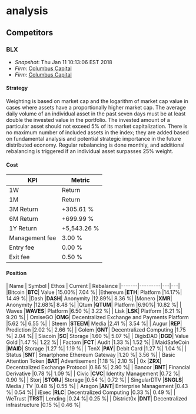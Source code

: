 # analysis

## Competitors

### BLX
* *Snapshot*: Thu Jan 11 10:13:06 EST 2018
* *Firm*: [Columbus Capital](https://www.columbuscapital.com/)
* *Firm*: [Columbus Capital](https://www.columbuscapital.com/)

#### Strategy

Weighting is based on market cap and the logarithm of market cap value in cases where assets have a proportionally higher market cap. The average daily volume of an individual asset in the past seven days must be at least double the invested value in the portfolio. The invested amount of a particular asset should not exceed 5% of its market capitalization. There is no maximum number of included assets in the index; they are added based on fundamental analysis and potential strategic importance in the future distributed economy. Regular rebalancing is done monthly, and additional rebalancing is triggered if an individual asset surpasses 25% weight.

#### Cost

| KPI           | Metric    |
|---------------|-----------|
|1W | Return	| +6.12 %   |
|1M |Return	| +75.80 %  |
|3M Return	|+305.61 %  | 
|6M Return	| +699.99 % |
|1Y Return	|+5,543.26 %|
|Management fee	| 3.00 %    |
|Entry fee	| 0.00 %    |
|Exit fee	| 0.50 %    |

#### Position

| Name  | Symbol  | Ethos  | Current  | Rebalance
|-------|---------|---|---|
|Bitcoin |**BTC**|	Value	|15.00%|	7.04 %|
|Ethereum |**ETH**|	Platform	|14.17%|	14.49 %|
|Dash |**DASH**|	Anonymity	|12.89%|	8.36 %|
|Monero |**XMR**|	Anonymity	|12.68%|	8.48 %|
|Qtum |**QTUM**|	Platform	|6.90%|	10.82 %|
| Waves |**WAVES**|	Platform	|6.50 %|	3.22 %|
| Lisk |**LSK**|	Platform	|6.21 %|	9.20 %|
| OmiseGO |**OMG**|	Decentralized Exchange and Payments Platform	|5.62 %|	6.55 %|
| Steem |**STEEM**|	Media	|2.41 %|	3.54 %|
| Augur |**REP**|	Prediction	|2.02 %|	2.66 %|
| Golem |****GNT****|	Decentralized Computing	|1.75 %|	2.04 %|
| Siacoin |**SC**|	Storage	|1.60 %|	5.07 %|
| DigixDAO |**DGD**|	Value Gold	|1.47 %|	1.22 %|
| Factom |**FCT**|	Audit	|1.33 %|	1.52 %|
| MaidSafeCoin |**MAID**|	Storage	|1.27 %|	1.19 %|
| TenX |**PAY**|	Debit Card	|1.27 %|	1.04 %|
| Status |**SNT**|	Smartphone Ethereum Gateway	|1.20 %|	3.56 %|
| Basic Attention Token |**BAT**|	Advertisement	|1.18 %|	2.10 %|
| 0x |**ZRX**|	Decentralized Exchange Protocol	|0.86 %|	2.90 %|
| Bancor |**BNT**|	Financial Derivative	|0.78 %|	1.09 %|
| Civic |**CVC**|	Identity Management	|0.72 %|	0.90 %|
| Storj |**STORJ**|	Storage	|0.54 %|	0.72 %|
| SingularDTV |**SNGLS**|	Media / TV	|0.48 %|	0.55 %|
| Aragon |**ANT**|	Enterprise Management	|0.43 %|	0.54 %|
| iExec |**RLC**|	Decentralized Computing	|0.33 %|	0.49 %|
| WeTrust |**TRST**|	Lending	|0.24 %|	0.25 %|
| District0x |**DNT**|	Decentralized infrastructure	|0.15 %|	0.46 %|
